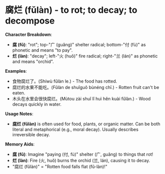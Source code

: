# **腐烂 (fǔlàn) - to rot; to decay; to decompose**

**Character Breakdown**:  
- **腐 (fǔ)**: "rot"; top-"广 (guǎng)" shelter radical; bottom-"付 (fù)" as phonetic and means "to pay".  
- **烂 (làn)**: "decay"; left-"火 (huǒ)" fire radical; right-"兰 (lán)" as phonetic and means "orchid".

**Examples**:  
- 食物腐烂了。(Shíwù fǔlàn le.) - The food has rotted.  
- 腐烂的水果不能吃。(Fǔlàn de shuǐguǒ bùnéng chī.) - Rotten fruit can't be eaten.  
- 木头在水里会很快腐烂。(Mùtou zài shuǐ lǐ huì hěn kuài fǔlàn.) - Wood decays quickly in water.

**Usage Notes**:  
- **腐烂 (fǔlàn)** is often used for food, plants, or organic matter. Can be both literal and metaphorical (e.g., moral decay). Usually describes irreversible decay.

**Memory Aids**:  
- **腐 (fǔ)**: Imagine "paying (付, fù)" shelter (广, guǎng) to things that rot!  
- **烂 (làn)**: Fire (火, huǒ) burns the orchid (兰, lán), causing it to decay.  
- "腐烂 (fǔlàn)" = "Rotten food falls flat (fǔ-làn)!"